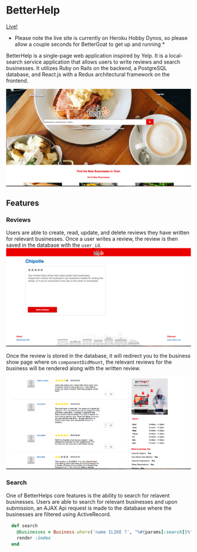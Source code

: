 

# BetterHelp

[Live!](https://betterhelp.herokuapp.com/#/)
 * Please note the live site is currently on Heroku Hobby Dynos, so please allow a couple seconds for BetterGoat to get up and running *
  
BetterHelp is a single-page web application inspired by Yelp. It is a local-search service application that allows users to write reviews and search businesses. It utilizes Ruby on Rails on the backend, a PostgreSQL database, and React.js with a Redux architectural framework on the frontend.


![alt text](https://github.com/jonathanahn95/BetterHelp/blob/master/app/assets/images/git_pic1.png "Logo Title Text 1")

## Features


### Reviews
Users are able to create, read, update, and delete reviews they have written for relevant businesses. Once a user writes a review, the review is then saved in the database with the `user_id`.
![alt text](https://github.com/jonathanahn95/BetterHelp/blob/master/app/assets/images/git_review.png "Logo Title Text 1")

Once the review is stored in the database, it will redirect you to the business show page where on `componentDidMount`, the relevant reviews for the business will be rendered along with the written review.

![alt text](https://github.com/jonathanahn95/BetterHelp/blob/master/app/assets/images/git_reviews.png "Logo Title Text 1")



### Search
One of BetterHelps core features is the ability to search for relavent businesses. Users are able to search for relevant businesses and upon submission, an AJAX Api request is made to the database where the businesses are filtered using ActiveRecord.

```ruby
  def search
    @businesses = Business.where('name ILIKE ?', "%#{params[:search]}%")
    render :index
  end
```


